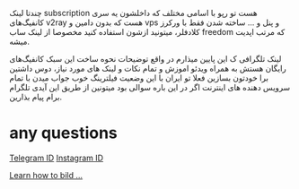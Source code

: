 چندتا لینک subscription هست تو رپو با اسامی مختلف که داخلشون یه سری کانفیگ‌های v2ray هست که بدون دامین و vps و پنل و ... ساخته شدن فقط با ورکرز کلادفلر، میتونید ازشون استفاده کنید مخصوصا از لینک ساب freedom که مرتب اپدیت میشه. 

لینک تلگرافی ک این پایین میذارم در واقع توضیحات نحوه ساخت این سبک کانفیگ‌های رایگان هستش به همراه ویدئو اموزش و تمام نکات و لینک های مورد نیاز، دوس داشتین برا خودتون بسازین فعلا تو ایران با این وضعیت فیلترینگ خوب جواب میدن با تمام سرویس دهنده های اینترنت
اگر در این باره سوالی بود میتونین از طریق این آیدی تلگرام برام پیام بذارین.
# any questions
[Telegram ID](https://t.me/NiREvil)
[Instagram ID](https://instagram.com/nima_radical_?igshid=OGQ5ZDc2ODk2ZA==)

[Learn how to bild ...](https://t.me/NiREvil](https://telegra.ph/%D8%B3%D8%A7%D8%AE%D8%AA-%DA%A9%D8%A7%D9%86%D9%81%DB%8C%DA%AF-VlESS-%D8%AA%D8%B9%D8%AF%D8%A7%D8%AF-%D8%A8%D8%A7%D9%84%D8%A7-%D8%AA%D9%85%D8%A7%D9%85-%D8%B1%D8%A7%DB%8C%DA%AF%D8%A7%D9%86-%D8%A8%D8%AF%D9%88%D9%86-%D9%86%DB%8C%D8%A7%D8%B2-%D8%A8%D9%87-%D8%AF%D8%A7%D9%85%D9%86%D9%87-%D9%88-vps-10-18)https://telegra.ph/%D8%B3%D8%A7%D8%AE%D8%AA-%DA%A9%D8%A7%D9%86%D9%81%DB%8C%DA%AF-VlESS-%D8%AA%D8%B9%D8%AF%D8%A7%D8%AF-%D8%A8%D8%A7%D9%84%D8%A7-%D8%AA%D9%85%D8%A7%D9%85-%D8%B1%D8%A7%DB%8C%DA%AF%D8%A7%D9%86-%D8%A8%D8%AF%D9%88%D9%86-%D9%86%DB%8C%D8%A7%D8%B2-%D8%A8%D9%87-%D8%AF%D8%A7%D9%85%D9%86%D9%87-%D9%88-vps-10-18)
